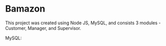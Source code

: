 # Bamazon

This project was created using Node JS, MySQL, and consists 3 modules - Customer, Manager, and Supervisor.

MySQL:
